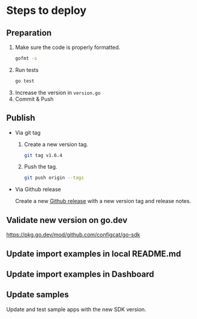 # Steps to deploy
## Preparation
1. Make sure the code is properly formatted.
   ```bash
   gofmt -s
   ```
2. Run tests
   ```bash
   go test
   ```
3. Increase the version in `version.go`
4. Commit & Push
## Publish
- Via git tag
    1. Create a new version tag.
       ```bash
       git tag v1.6.4
       ```

    2. Push the tag.
       ```bash
       git push origin --tags
       ```
- Via Github release 

  Create a new [Github release](https://github.com/configcat/go-sdk/releases) with a new version tag and release notes.

## Validate new version on go.dev
https://pkg.go.dev/mod/github.com/configcat/go-sdk

## Update import examples in local README.md

## Update import examples in Dashboard

## Update samples
Update and test sample apps with the new SDK version.